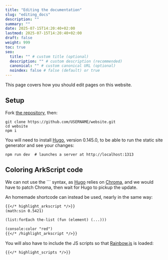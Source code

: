 ```yaml
---
title: "Editing the documentation"
slug: "editing_docs"
description: ""
summary: ""
date: 2025-07-15T14:20:40+02:00
lastmod: 2025-07-15T14:20:40+02:00
draft: false
weight: 999
toc: true
seo:
  title: "" # custom title (optional)
  description: "" # custom description (recommended)
  canonical: "" # custom canonical URL (optional)
  noindex: false # false (default) or true
---
```


This page covers how you should edit pages on this website.

## Setup

Fork [the repository](https://github.com/ArkScript-lang/website/fork), then:

```shell
git clone https://github.com/USERNAME/website.git
cd website
npm i
```

You will need to install [Hugo](https://gohugo.io), version 0.145.0, to be able to run the static site generator and see your changes:

```shell
npm run dev  # launches a server at http://localhost:1313
```

## Coloring ArkScript code

We can not use the \`\`\` syntax, as [Hugo](https://gohugo.io/) relies on [Chroma](https://github.com/alecthomas/chroma), and we would have to patch Chroma, then wait for Hugo to pickup the update.

An homemade shortcode can instead be used, nearly in the same way:

```markdown
{{</* highlight_arkscript */>}}
(math:sin 0.5421)

(list:forEach the-list (fun (element) (...)))

(console:color "red")
{{</* /highlight_arkscript */>}}
```

You will also have to include the JS scripts so that [Rainbow.js](https://craig.is/making/rainbows) is loaded:

```markdown
{{</* highlight_scripts */>}}
```

